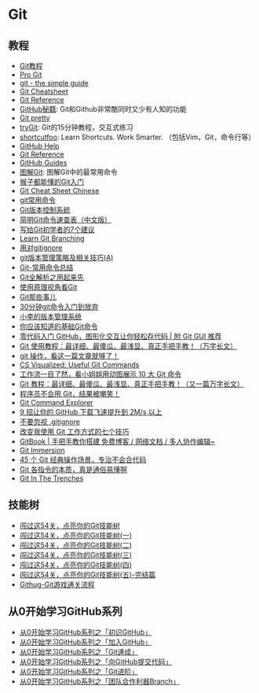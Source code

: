 # Git

## 教程
* [Git教程](http://www.liaoxuefeng.com/wiki/0013739516305929606dd18361248578c67b8067c8c017b000) 
* [Pro Git](http://git-scm.com/book/zh/v2)
* [git - the simple guide](http://rogerdudler.github.io/git-guide/)
* [Git Cheatsheet](http://ndpsoftware.com/git-cheatsheet.html)
* [Git Reference](http://gitref.org/)
* [GitHub秘籍](http://snowdream86.gitbooks.io/github-cheat-sheet/content/zh/index.html): Git和Github非常酷同时又少有人知的功能
* [Git pretty](http://justinhileman.info/article/git-pretty/)
* [tryGit](https://try.github.io): Git的15分钟教程，交互式练习
* [shortcutfoo](https://www.shortcutfoo.com/): Learn Shortcuts. Work Smarter. （包括Vim，Git，命令行等）
* [GitHub Help](https://help.github.com/)
* [Git Reference](http://gitref.org/)
* [GitHub Guides](https://guides.github.com/)
* [图解Git](http://marklodato.github.io/visual-git-guide/index-zh-cn.html): 图解Git中的最常用命令
* [猴子都能懂的Git入门](http://backlogtool.com/git-guide/cn/)
* [Git Cheat Sheet Chinese](https://github.com/flyhigher139/Git-Cheat-Sheet/blob/master/Git%20Cheat%20Sheet-Zh.md)
* [git常用命令](http://blog.saymagic.cn/2014/06/20/git%E5%B8%B8%E7%94%A8%E5%91%BD%E4%BB%A4%E6%80%BB%E7%BB%93.html)
* [Git版本控制系統](https://ihower.tw/git/)
* [简明Git命令速查表（中文版）](https://linux.cn/article-5688-1.html)
* [写给Git初学者的7个建议](https://linux.cn/article-2195-1.html)
* [Learn Git Branching](http://pcottle.github.io/learnGitBranching/)
* [用对gitignore](http://www.barretlee.com/blog/2015/09/06/set-gitignore-after-add-file/)
* [git版本管理策略及相关技巧(A)](http://www.barretlee.com/blog/2014/05/07/cb-git-improve/)
* [Git-常用命令总结](http://sunxiaoyang.github.io/2015/11/05/Git-%E5%B8%B8%E7%94%A8%E5%91%BD%E4%BB%A4%E6%80%BB%E7%BB%93/)
* [Git全解析之用起来先](http://wustrive2008.github.io/2016/01/06/%E7%89%88%E6%9C%AC%E6%8E%A7%E5%88%B6/Git%E5%85%A8%E8%A7%A3%E6%9E%90%E4%B9%8B%E5%85%88%E7%94%A8%E8%B5%B7%E6%9D%A5/)
* [使用原理视角看Git](https://blog.coding.net/blog/principle-of-Git)
* [Git那些事儿](https://wujunze.com/git_something.jsp)
* [30分钟git命令入门到放弃](http://www.w3ctrain.com/2016/06/26/learn-git-in-30-minutes)
* [小李的版本管理系统](http://chuansong.me/n/410241551627)
* [你应该知道的基础Git命令](https://linux.cn/article-7552-1.html)
* [零代码入门 GitHub，图形化交互让你轻松存代码 | 附 Git GUI 推荐](http://www.sohu.com/a/333645539_610300)
* [Git 使用教程：最详细、最傻瓜、最浅显、真正手把手教！（万字长文）](https://mp.weixin.qq.com/s?__biz=MzUyNjQxNjYyMg==&mid=2247487533&idx=3&sn=f4ae4e7b827cb4c8abc22e9b5675fb80&chksm=fa0e7faccd79f6ba58b5eddd5a4bf6787f98d8750a9837b025076e5241a1ce7dae071d845950&mpshare=1&scene=1&srcid=&sharer_sharetime=1581731479488&sharer_shareid=49bb68e4d4ad9f65af077f4e54025da0#rd)
* [git 操作，看这一篇文章就够了！](https://mp.weixin.qq.com/s?__biz=MzAxMTkwODIyNA==&mid=2247494311&idx=1&sn=41bfb8e16d7453966fafac462f59d096&chksm=9bbb4f48acccc65e2743e4cd1ef67f495aa68013ee653019ae37e76f3dd5b0299dc1a40ad984&mpshare=1&scene=1&srcid=&sharer_sharetime=1581897447388&sharer_shareid=49bb68e4d4ad9f65af077f4e54025da0#rd)
* [CS Visualized: Useful Git Commands](https://dev.to/lydiahallie/cs-visualized-useful-git-commands-37p1)
* [工作流一目了然，看小姐姐用动图展示 10 大 Git 命令](https://mp.weixin.qq.com/s?__biz=MzUyNjQxNjYyMg==&mid=2247488324&idx=1&sn=d28d5f0921547b444e19d4a90bda0d02&chksm=fa0e7cc5cd79f5d34645340ba7ab5bf0b131c3cc18540b4e77f3e0d790c21e0b71d8c6f050cd&mpshare=1&scene=1&srcid=&sharer_sharetime=1588670247314&sharer_shareid=49bb68e4d4ad9f65af077f4e54025da0&key=7024fc3958d21a49c7a4670adda50dde2c285eaf6836c4ad44942dcf800053fe5c002cc43557d7706515a365ebd43e0090c24686091d6bcb3931f3426a76e74a984bc3abbc1c8854e1f5f093d7a01b47&ascene=1&uin=MjEyMzUzNDk2MQ%3D%3D&devicetype=Windows+XP&version=62060841&lang=zh_CN&exportkey=AaFjzLETYsZDUxui3g5I5WQ%3D&pass_ticket=Bonn4Clmg7J7CqZ8TGREVfh1ftX1k%2BurOQLoz1ESkV153iCg%2FE%2FG9OAv2o2z70el)
* [Git 教程：最详细、最傻瓜、最浅显、真正手把手教！（又一篇万字长文）](https://mp.weixin.qq.com/s?__biz=MzAwNDc0MTUxMw==&mid=2649643872&idx=1&sn=ffb280ded0ce5dc7649c1e4fc5188899&chksm=833dbb86b44a329022256fc45290e3e93455a4ccd9cc42f9dcd53e2091b3622aebce353a61fc&mpshare=1&scene=1&srcid=&sharer_sharetime=1589859945528&sharer_shareid=49bb68e4d4ad9f65af077f4e54025da0&key=eb412a48247fb92000ed780894dff6dafb5bc269f087ff2e04b7c052e7178aa255028f4edbc1b0131f3394c6ee6f21988b6562137c31e10b250d3d8d6e4e9faf2e902643b1a4a3de9351de6c733de5f7&ascene=1&uin=MjEyMzUzNDk2MQ%3D%3D&devicetype=Windows+XP&version=62060841&lang=zh_CN&exportkey=ATCXlYxaiq5q3nHw3XkqqDQ%3D&pass_ticket=WeQ%2F9lMsk9TGefvhi5xsI1DxDC0Tuk826MThQy%2BRPMirkkwS6E8ZoGX%2BTcUnIroA)
* [程序员不会用 Git，结果被嘲笑！](https://mp.weixin.qq.com/s?__biz=MzU0NDU5OTY2Ng==&mid=2247486729&idx=1&sn=d4967305bdffd769d2a9c228e0ae1cfe&chksm=fb78f614cc0f7f0252d8fd174ab5f965422933455a73021d6639fe2a800ac0d94ee7a8776d33&mpshare=1&scene=1&srcid=0727qUy9Sz6qUv5WRu3mrgQ7&sharer_sharetime=1595808002209&sharer_shareid=49bb68e4d4ad9f65af077f4e54025da0#rd)
* [Git Command Explorer](https://gitexplorer.com/)
* [9 招让你的 GitHub 下载飞速提升到 2M/s 以上](https://mp.weixin.qq.com/s?__biz=MzAwNDc0MTUxMw==&mid=2649645224&idx=1&sn=80c240fd038e8c8aa751205343922acc&chksm=833d804eb44a0958f20bcc812c2237d2881f0ff22918cd0c7e41ce5a7ad08edce507edfb7c47&mpshare=1&scene=1&srcid=0807s6ytiB8YLXIMAIS8vSGy&sharer_sharetime=1596771652003&sharer_shareid=49bb68e4d4ad9f65af077f4e54025da0#rd)
* [不要忽视 .gitignore](https://linux.cn/article-12524-1.html)
* [改变我使用 Git 工作方式的七个技巧](https://linux.cn/article-12894-1.html)
* [GitBook | 手把手教你搭建 免费博客 / 网络文档 / 多人协作编辑~](https://mp.weixin.qq.com/s/TaikXEWoUJC6kHn0Uu53sA)
* [Git Immersion](https://gitimmersion.com/index.html)
* [45 个 Git 经典操作场景，专治不会合代码](https://mp.weixin.qq.com/s/oh7WqsyJJ9CPgbciYJNEXA)
* [Git 各指令的本质，真是通俗易懂啊](https://mp.weixin.qq.com/s/KHVbPzzrLtafyeDbiadfng)
* [Git In The Trenches](https://cbx33.github.io/gitt/intro.html)

## 技能树
* [闯过这54关，点亮你的Git技能树](http://www.codingstyle.cn/topics/51)
* [闯过这54关，点亮你的Git技能树(一)](https://codingstyle.cn/topics/57)
* [闯过这54关，点亮你的Git技能树(二)](https://codingstyle.cn/topics/67)
* [闯过这54关，点亮你的Git技能树(三)](https://codingstyle.cn/topics/73)
* [闯过这54关，点亮你的Git技能树(四)](https://codingstyle.cn/topics/178)
* [闯过这54关，点亮你的Git技能树(五)-完结篇](https://codingstyle.cn/topics/181)
* [Githug-Git游戏通关流程](http://www.jianshu.com/p/482b32716bbe)

## 从0开始学习GitHub系列
* [从0开始学习GitHub系列之「初识GitHub」](http://stormzhang.com/git/2014/01/29/git-flow/)
* [从0开始学习GitHub系列之「加入GitHub」](http://stormzhang.com/github/2016/05/26/learn-github-from-zero2/)
* [从0开始学习GitHub系列之「Git速成」](http://stormzhang.com/github/2016/05/30/learn-github-from-zero3/)
* [从0开始学习GitHub系列之「向GitHub提交代码」](http://stormzhang.com/github/2016/06/04/learn-github-from-zero4/)
* [从0开始学习GitHub系列之「Git进阶」](http://stormzhang.com/github/2016/06/16/learn-github-from-zero5/)
* [从0开始学习GitHub系列之「团队合作利器Branch」](http://chuansong.me/n/404317047764)

